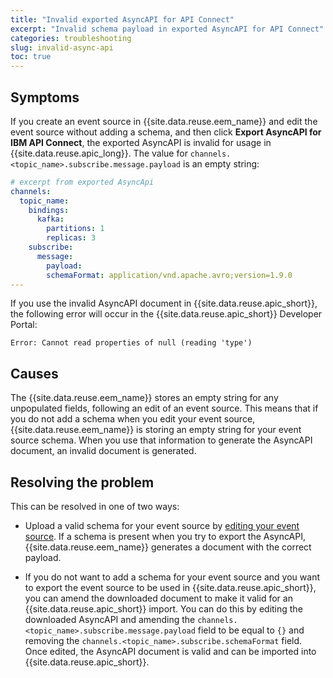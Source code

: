 ```yaml
---
title: "Invalid exported AsyncAPI for API Connect"
excerpt: "Invalid schema payload in exported AsyncAPI for API Connect"
categories: troubleshooting
slug: invalid-async-api
toc: true
---
```


## Symptoms

If you create an event source in {{site.data.reuse.eem_name}} and edit the event source without adding a schema, and then click **Export AsyncAPI for IBM API Connect**, the exported AsyncAPI is invalid for usage in {{site.data.reuse.apic_long}}. The value for `channels.<topic_name>.subscribe.message.payload` is an empty string:

```yaml
# excerpt from exported AsyncApi
channels:
  topic_name:
    bindings:
      kafka:
        partitions: 1
        replicas: 3
    subscribe:
      message:
        payload: 
        schemaFormat: application/vnd.apache.avro;version=1.9.0
---
```

If you use the invalid AsyncAPI document in {{site.data.reuse.apic_short}}, the following error will occur in the {{site.data.reuse.apic_short}} Developer Portal:

```shell
Error: Cannot read properties of null (reading 'type')
```

## Causes

The {{site.data.reuse.eem_name}} stores an empty string for any unpopulated fields, following an edit of an event source. This means that if you do not add a schema when you edit your event source, {{site.data.reuse.eem_name}} is storing an empty string for your event source schema. When you use that information to generate the AsyncAPI document, an invalid document is generated.

## Resolving the problem

This can be resolved in one of two ways:

- Upload a valid schema for your event source by [editing your event source](../../describe/managing-event-sources#edit-event-source). If a schema is present when you try to export the AsyncAPI, {{site.data.reuse.eem_name}} generates a document with the correct payload.

- If you do not want to add a schema for your event source and you want to export the event source to be used in {{site.data.reuse.apic_short}}, you can amend the downloaded document to make it valid for an {{site.data.reuse.apic_short}} import. You can do this by editing the downloaded AsyncAPI and amending the `channels.<topic_name>.subscribe.message.payload` field to be equal to `{}` and removing the `channels.<topic_name>.subscribe.schemaFormat` field. Once edited, the AsyncAPI document is valid and can be imported into {{site.data.reuse.apic_short}}.
